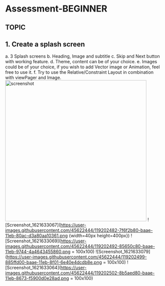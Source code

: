 # Assessment-BEGINNER
## TOPIC
## 1. Create a splash screen
a. 3 Splash screens
b. Heading, Image and subtitle
c. Skip and Next button with working feature.
d. Theme, content can be of your choice.
e. Images could be of your choice, if you wish to add Vector image or Animation,
feel free to use it.
f. Try to use the Relative/Constraint Layout in combination with viewPager and
Image.
<img alt="screenshot" height="450px" src="https://user-images.githubusercontent.com/45622444/119202482-7f6f2b80-baae-11eb-80ac-d3a80aa10361.png" />
![Screenshot_1621633067](https://user-images.githubusercontent.com/45622444/119202482-7f6f2b80-baae-11eb-80ac-d3a80aa10361.png {width=40px height=400px})
![Screenshot_1621633069](https://user-images.githubusercontent.com/45622444/119202492-85650c80-baae-11eb-9744-4a4643455860.png = 100x100)
![Screenshot_1621633079](https://user-images.githubusercontent.com/45622444/119202499-885ffd00-baae-11eb-8f01-6e40e4dcdb8e.png = 100x100)
![Screenshot_1621633064](https://user-images.githubusercontent.com/45622444/119202502-8b5aed80-baae-11eb-8673-f5900d0e28ad.png = 100x100)
